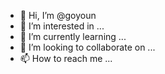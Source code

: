 - 👋 Hi, I’m @goyoun
- 👀 I’m interested in ...
- 🌱 I’m currently learning ...
- 💞️ I’m looking to collaborate on ...
- 📫 How to reach me ...

<!---
goyoun/goyoun is a ✨ special ✨ repository because its `README.md` (this file) appears on your GitHub profile.
You can click the Preview link to take a look at your changes.
--->

